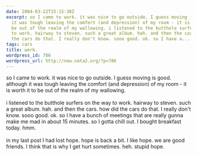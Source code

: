 ```yaml
---
date: 2004-03-22T15:15:38Z
excerpt: so I came to work. it was nice to go outside. I guess moving is good. although
  it was tough leaving the comfort (and depression) of my room - it is worth it to
  be out of the realm of my wallowing. i listened to the butthole surfers on the way
  to work. hairway to steven. such a great album. hah. and then the cars. how did
  the cars do that. I really don't know. sooo good. ok. so I have a...
tags: cars
title: work.
wordpress_id: 786
wordpress_url: http://new.nata2.org/?p=786
---
```


so I came to work. it was nice to go outside. I guess moving is good. although it was tough leaving the comfort (and depression) of my room - it is worth it to be out of the realm of my wallowing. <br/><br/>i listened to the butthole surfers on the way to work. hairway to steven. such a great album. hah. and then the cars. how did the cars do that. I really don't know. sooo good. ok. so I have a bunch of meetings that are really gunna make me mad in about 15 minutes. so I gotta chill out. I bought breakfast today. hmm. <Br><br/>in my last post I had lost hope. hope is back a bit. I like hope. we are good friends. I think that is why I get hurt sometimes. heh. stupid hope. 
